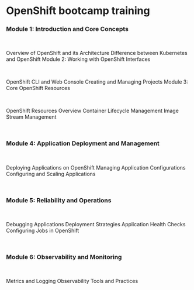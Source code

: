 # OpenShift bootcamp training 

### Module 1: Introduction and Core Concepts

<br>

Overview of OpenShift and its Architecture
Difference between Kubernetes and OpenShift
Module 2: Working with OpenShift Interfaces

<br>

OpenShift CLI and Web Console
Creating and Managing Projects
Module 3: Core OpenShift Resources

<br>

OpenShift Resources Overview
Container Lifecycle Management
Image Stream Management

<br>

### Module 4: Application Deployment and Management

<br> 

Deploying Applications on OpenShift
Managing Application Configurations
Configuring and Scaling Applications

<br> 

### Module 5: Reliability and Operations

<br>

Debugging Applications
Deployment Strategies
Application Health Checks
Configuring Jobs in OpenShift

<br>

### Module 6: Observability and Monitoring

<br>

Metrics and Logging
Observability Tools and Practices

<br>

